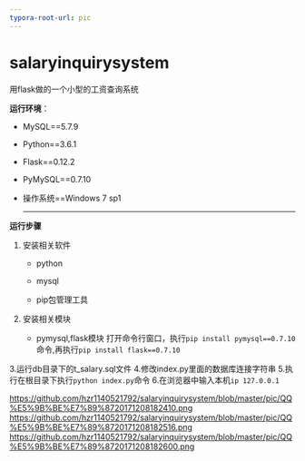 ```yaml
---
typora-root-url: pic
---
```


# salaryinquirysystem
用flask做的一个小型的工资查询系统

**运行环境**：

+ MySQL==5.7.9

+ Python==3.6.1

+ Flask==0.12.2

+ PyMySQL==0.7.10

+ 操作系统==Windows 7 sp1

  ****

**运行步骤**

1. 安装相关软件

   + python

   + mysql

   + pip包管理工具
2. 安装相关模块
   + pymysql,flask模块
      打开命令行窗口，执行`pip install pymysql==0.7.10`命令,再执行`pip install flask==0.7.10`
      ​

3.运行db目录下的t_salary.sql文件
4.修改index.py里面的数据库连接字符串
5.执行在根目录下执行`python index.py`命令
6.在浏览器中输入本机`ip 127.0.0.1`

https://github.com/hzr1140521792/salaryinquirysystem/blob/master/pic/QQ%E5%9B%BE%E7%89%8720171208182410.png
https://github.com/hzr1140521792/salaryinquirysystem/blob/master/pic/QQ%E5%9B%BE%E7%89%8720171208182516.png
https://github.com/hzr1140521792/salaryinquirysystem/blob/master/pic/QQ%E5%9B%BE%E7%89%8720171208182600.png